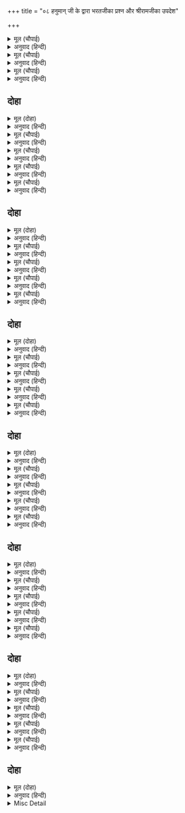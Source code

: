 +++
title = "०८ हनुमान् जी के द्वारा भरतजीका प्रश्न और श्रीरामजीका उपदेश"

+++


<details><summary>मूल (चौपाई)</summary>

सुनी चहहिं प्रभु मुख कै बानी।  
जो सुनि होइ सकल भ्रम हानी॥  
अंतरजामी प्रभु सभ जाना।  
बूझत कहहु काह हनुमाना॥
</details>

<details><summary>अनुवाद (हिन्दी)</summary>

वे प्रभुके श्रीमुखकी वाणी सुनना चाहते हैं, जिसे सुनकर सारे भ्रमोंका नाश हो जाता है। अन्तर्यामी प्रभु सब जान गये और पूछने लगे—कहो हनुमान्! क्या बात है?॥ २॥
</details>

<details><summary>मूल (चौपाई)</summary>

जोरि पानि कह तब हनुमंता।  
सुनहु दीनदयाल भगवंता॥  
नाथ भरत कछु पूँछन चहहीं।  
प्रस्न करत मन सकुचत अहहीं॥
</details>

<details><summary>अनुवाद (हिन्दी)</summary>

तब हनुमान् जी हाथ जोड़कर बोले—हे दीनदयालु भगवान्! सुनिये। हे नाथ! भरतजी कुछ पूछना चाहते हैं, पर प्रश्न करते मनमें सकुचा रहे हैं॥ ३॥
</details>

<details><summary>मूल (चौपाई)</summary>

तुम्ह जानहु कपि मोर सुभाऊ।  
भरतहि मोहि कछु अंतर काऊ॥  
सुनि प्रभु बचन भरत गहे चरना।  
सुनहु नाथ प्रनतारति हरना॥
</details>

<details><summary>अनुवाद (हिन्दी)</summary>

(भगवान् ने कहा—) हनुमान्! तुम तो मेरा स्वभाव जानते ही हो। भरतके और मेरे बीचमें कभी भी कोई अन्तर (भेद) है? प्रभुके वचन सुनकर भरतजीने उनके चरण पकड़ लिये (और कहा—) हे नाथ! हे शरणागतके दुःखोंको हरनेवाले! सुनिये॥ ४॥
</details>

## दोहा


<details><summary>मूल (दोहा)</summary>

नाथ न मोहि संदेह कछु सपनेहुँ सोक न मोह।  
केवल कृपा तुम्हारिहि कृपानंद संदोह॥ ३६॥
</details>

<details><summary>अनुवाद (हिन्दी)</summary>

हे नाथ! न तो मुझे कुछ सन्देह है और न स्वप्नमें भी शोक और मोह है। हे कृपा और आनन्दके समूह! यह केवल आपकी ही कृपाका फल है॥ ३६॥
</details>

<details><summary>मूल (चौपाई)</summary>

करउँ कृपानिधि एक ढिठाई।  
मैं सेवक तुम्ह जन सुखदाई॥  
संतन्ह कै महिमा रघुराई।  
बहु बिधि बेद पुरानन्ह गाई॥
</details>

<details><summary>अनुवाद (हिन्दी)</summary>

तथापि हे कृपानिधान! मैं आपसे एक धृष्टता करता हूँ। मैं सेवक हूँ और आप सेवकको सुख देनेवाले हैं (इससे मेरी धृष्टताको क्षमा कीजिये और मेरे प्रश्नका उत्तर देकर सुख दीजिये)। हे रघुनाथजी! वेद-पुराणोंने संतोंकी महिमा बहुत प्रकारसे गायी है॥ १॥
</details>

<details><summary>मूल (चौपाई)</summary>

श्रीमुख तुम्ह पुनि कीन्हि बड़ाई।  
तिन्ह पर प्रभुहि प्रीति अधिकाई॥  
सुना चहउँ प्रभु तिन्ह कर लच्छन।  
कृपासिंधु गुन ग्यान बिचच्छन॥
</details>

<details><summary>अनुवाद (हिन्दी)</summary>

आपने भी अपने श्रीमुखसे उनकी बड़ाई की है और उनपर प्रभु (आप) का प्रेम भी बहुत है। हे प्रभो! मैं उनके लक्षण सुनना चाहता हूँ। आप कृपाके समुद्र हैं और गुण तथा ज्ञानमें अत्यन्त निपुण हैं॥ २॥
</details>

<details><summary>मूल (चौपाई)</summary>

संत असंत भेद बिलगाई।  
प्रनतपाल मोहि कहहु बुझाई॥  
संतन्ह के लच्छन सुनु भ्राता।  
अगनित श्रुति पुरान बिख्याता॥
</details>

<details><summary>अनुवाद (हिन्दी)</summary>

हे शरणागतका पालन करनेवाले! संत और असंतके भेद अलग-अलग करके मुझको समझाकर कहिये। (श्रीरामजीने कहा—) हे भाई! संतोंके लक्षण (गुण) असंख्य हैं, जो वेद और पुराणोंमें प्रसिद्ध हैं॥ ३॥
</details>

<details><summary>मूल (चौपाई)</summary>

संत असंतन्हि कै असि करनी।  
जिमि कुठार चंदन आचरनी॥  
काटइ परसु मलय सुनु भाई।  
निज गुन देइ सुगंध बसाई॥
</details>

<details><summary>अनुवाद (हिन्दी)</summary>

संत और असंतोंकी करनी ऐसी है जैसे कुल्हाड़ी और चन्दनका आचरण होता है। हे भाई! सुनो, कुल्हाड़ी चन्दनको काटती है (क्योंकि उसका स्वभाव या काम ही वृक्षोंको काटना है); किन्तु चन्दन (अपने स्वभाववश) अपना गुण देकर उसे (काटनेवाली कुल्हाड़ीको) सुगन्धसे सुवासित कर देता है॥ ४॥
</details>

## दोहा


<details><summary>मूल (दोहा)</summary>

ताते सुर सीसन्ह चढ़त जग बल्लभ श्रीखंड।  
अनल दाहि पीटत घनहिं परसु बदन यह दंड॥ ३७॥
</details>

<details><summary>अनुवाद (हिन्दी)</summary>

इसी गुणके कारण चन्दन देवताओंके सिरोंपर चढ़ता है और जगत् का प्रिय हो रहा है और कुल्हाड़ीके मुखको यह दण्ड मिलता है कि उसको आगमें जलाकर फिर घनसे पीटते हैं॥ ३७॥
</details>

<details><summary>मूल (चौपाई)</summary>

बिषय अलंपट सील गुनाकर।  
पर दुख दुख सुख सुख देखे पर॥  
सम अभूतरिपु बिमद बिरागी।  
लोभामरष हरष भय त्यागी॥
</details>

<details><summary>अनुवाद (हिन्दी)</summary>

संत विषयोंमें लम्पट (लिप्त) नहीं होते, शील और सद्गुणोंकी खान होते हैं। उन्हें पराया दुःख देखकर दुःख और सुख देखकर सुख होता है। वे (सबमें, सर्वत्र, सब समय) समता रखते हैं, कोई उनका शत्रु नहीं है, वे मदसे रहित और वैराग्यवान् होते हैं तथा लोभ, क्रोध, हर्ष और भयका त्याग किये हुए रहते हैं॥ १॥
</details>

<details><summary>मूल (चौपाई)</summary>

कोमलचित दीनन्ह पर दाया।  
मन बच क्रम मम भगति अमाया॥  
सबहि मानप्रद आपु अमानी।  
भरत प्रान सम मम ते प्रानी॥
</details>

<details><summary>अनुवाद (हिन्दी)</summary>

उनका चित्त बड़ा कोमल होता है। वे दीनोंपर दया करते हैं तथा मन, वचन और कर्मसे मेरी निष्कपट (विशुद्ध) भक्ति करते हैं। सबको सम्मान देते हैं, पर स्वयं मानरहित होते हैं। हे भरत! वे प्राणी (संतजन) मेरे प्राणोंके समान हैं॥ २॥
</details>

<details><summary>मूल (चौपाई)</summary>

बिगत काम मम नाम परायन।  
सांति बिरति बिनती मुदितायन॥  
सीतलता सरलता मयत्री।  
द्विज पद प्रीति धर्म जनयत्री॥
</details>

<details><summary>अनुवाद (हिन्दी)</summary>

उनको कोई कामना नहीं होती। वे मेरे नामके परायण होते हैं। शान्ति, वैराग्य, विनय और प्रसन्नताके घर होते हैं। उनमें शीतलता, सरलता, सबके प्रति मित्रभाव और ब्राह्मणके चरणोंमें प्रीति होती है, जो धर्मोंको उत्पन्न करनेवाली है॥ ३॥
</details>

<details><summary>मूल (चौपाई)</summary>

ए सब लच्छन बसहिं जासु उर।  
जानेहु तात संत संतत फुर॥  
सम दम नियम नीति नहिं डोलहिं।  
परुष बचन कबहूँ नहिं बोलहिं॥
</details>

<details><summary>अनुवाद (हिन्दी)</summary>

हे तात! ये सब लक्षण जिसके हृदयमें बसते हों, उसको सदा सच्चा संत जानना। जो शम (मनके निग्रह), दम (इन्द्रियोंके निग्रह), नियम और नीतिसे कभी विचलित नहीं होते और मुखसे कभी कठोर वचन नहीं बोलते;॥ ४॥
</details>

## दोहा


<details><summary>मूल (दोहा)</summary>

निंदा अस्तुति उभय सम ममता मम पद कंज।  
ते सज्जन मम प्रानप्रिय गुन मंदिर सुखपुंज॥ ३८॥
</details>

<details><summary>अनुवाद (हिन्दी)</summary>

जिन्हें निन्दा और स्तुति (बड़ाई) दोनों समान हैं और मेरे चरणकमलोंमें जिनकी ममता है, वे गुणोंके धाम और सुखकी राशि संतजन मुझे प्राणोंके समान प्रिय हैं॥ ३८॥
</details>

<details><summary>मूल (चौपाई)</summary>

सुनहु असंतन्ह केर सुभाऊ।  
भूलेहुँ संगति करिअ न काऊ॥  
तिन्ह कर संग सदा दुखदाई।  
जिमि कपिलहि घालइ हरहाई॥
</details>

<details><summary>अनुवाद (हिन्दी)</summary>

अब असंतों (दुष्टों) का स्वभाव सुनो; कभी भूलकर भी उनकी संगति नहीं करनी चाहिये। उनका संग सदा दुःख देनेवाला होता है। जैसे हरहाई (बुरी जातिकी) गाय कपिला (सीधी और दुधार) गायको अपने संगसे नष्ट कर डालती है॥ १॥
</details>

<details><summary>मूल (चौपाई)</summary>

खलन्ह हृदयँ अति ताप बिसेषी।  
जरहिं सदा पर संपति देखी॥  
जहँ कहुँ निंदा सुनहिं पराई।  
हरषहिं मनहुँ परी निधि पाई॥
</details>

<details><summary>अनुवाद (हिन्दी)</summary>

दुष्टोंके हृदयमें बहुत अधिक संताप रहता है। वे परायी सम्पत्ति (सुख) देखकर सदा जलते रहते हैं। वे जहाँ कहीं दूसरेकी निन्दा सुन पाते हैं, वहाँ ऐसे हर्षित होते हैं मानो रास्तेमें पड़ी निधि (खजाना) पा ली हो॥ २॥
</details>

<details><summary>मूल (चौपाई)</summary>

काम क्रोध मद लोभ परायन।  
निर्दय कपटी कुटिल मलायन॥  
बयरु अकारन सब काहू सों।  
जो कर हित अनहित ताहू सों॥
</details>

<details><summary>अनुवाद (हिन्दी)</summary>

वे काम, क्रोध, मद और लोभके परायण तथा निर्दयी, कपटी, कुटिल और पापोंके घर होते हैं। वे बिना ही कारण सब किसीसे वैर किया करते हैं। जो भलाई करता है उसके साथ भी बुराई करते हैं॥ ३॥
</details>

<details><summary>मूल (चौपाई)</summary>

झूठइ लेना झूठइ देना।  
झूठइ भोजन झूठ चबेना॥  
बोलहिं मधुर बचन जिमि मोरा।  
खाइ महा अहि हृदय कठोरा॥
</details>

<details><summary>अनुवाद (हिन्दी)</summary>

उनका झूठा ही लेना और झूठा ही देना होता है। झूठा ही भोजन होता है और झूठा ही चबेना होता है (अर्थात् वे लेने-देनेके व्यवहारमें झूठका आश्रय लेकर दूसरोंका हक मार लेते हैं अथवा झूठी डींग हाँका करते हैं कि हमने लाखों रुपये ले लिये, करोड़ोंका दान कर दिया। इसी प्रकार खाते हैं चनेकी रोटी और कहते हैं कि आज खूब माल खाकर आये। अथवा चबेना चबाकर रह जाते हैं और कहते हैं हमें बढ़िया भोजनसे वैराग्य है, इत्यादि। मतलब यह कि वे सभी बातोंमें झूठ ही बोला करते हैं।) जैसे मोर (बहुत मीठा बोलता है, परन्तु उस) का हृदय ऐसा कठोर होता है कि वह महान् विषैले साँपोंको भी खा जाता है। वैसे ही वे भी ऊपरसे मीठे वचन बोलते हैं (परन्तु हृदयके बड़े ही निर्दयी होते हैं)॥ ४॥
</details>

## दोहा


<details><summary>मूल (दोहा)</summary>

पर द्रोही पर दार रत पर धन पर अपबाद।  
ते नर पाँवर पापमय देह धरें मनुजाद॥ ३९॥
</details>

<details><summary>अनुवाद (हिन्दी)</summary>

वे दूसरोंसे द्रोह करते हैं और परायी स्त्री, पराये धन तथा परायी निन्दामें आसक्त रहते हैं। वे पामर और पापमय मनुष्य नर-शरीर धारण किये हुए राक्षस ही हैं॥ ३९॥
</details>

<details><summary>मूल (चौपाई)</summary>

लोभइ ओढ़न लोभइ डासन।  
सिस्नोदर पर जमपुर त्रास न॥  
काहू की जौं सुनहिं बड़ाई।  
स्वास लेहिं जनु जूड़ी आई॥
</details>

<details><summary>अनुवाद (हिन्दी)</summary>

लोभ ही उनका ओढ़ना और लोभ ही बिछौना होता है (अर्थात् लोभहीसे वे सदा घिरे हुए रहते हैं)। वे पशुओंके समान आहार और मैथुनके ही परायण होते हैं, उन्हें यमपुरका भय नहीं लगता। यदि किसीकी बड़ाई सुन पाते हैं, तो वे ऐसी (दुःखभरी) साँस लेते हैं मानो उन्हें जूड़ी आ गयी हो॥ १॥
</details>

<details><summary>मूल (चौपाई)</summary>

जब काहू कै देखहिं बिपती।  
सुखी भए मानहुँ जग नृपती॥  
स्वारथ रत परिवार बिरोधी।  
लंपट काम लोभ अति क्रोधी॥
</details>

<details><summary>अनुवाद (हिन्दी)</summary>

और जब किसीकी विपत्ति देखते हैं, तब ऐसे सुखी होते हैं मानो जगत् भरके राजा हो गये हों। वे स्वार्थपरायण, परिवारवालोंके विरोधी, काम और लोभके कारण लम्पट और अत्यन्त क्रोधी होते हैं॥ २॥
</details>

<details><summary>मूल (चौपाई)</summary>

मातु पिता गुर बिप्र न मानहिं।  
आपु गए अरु घालहिं आनहिं॥  
करहिं मोह बस द्रोह परावा।  
संत संग हरि कथा न भावा॥
</details>

<details><summary>अनुवाद (हिन्दी)</summary>

वे माता, पिता, गुरु और ब्राह्मण किसीको नहीं मानते। आप तो नष्ट हुए ही रहते हैं, (साथ ही अपने संगसे) दूसरोंको भी नष्ट करते हैं। मोहवश दूसरोंसे द्रोह करते हैं। उन्हें न संतोंका संग अच्छा लगता है, न भगवान् की कथा ही सुहाती है॥ ३॥
</details>

<details><summary>मूल (चौपाई)</summary>

अवगुन सिंधु मंदमति कामी।  
बेद बिदूषक परधन स्वामी॥  
बिप्र द्रोह पर द्रोह बिसेषा।  
दंभ कपट जियँ धरें सुबेषा॥
</details>

<details><summary>अनुवाद (हिन्दी)</summary>

वे अवगुणोंके समुद्र, मन्दबुद्धि, कामी (रागयुक्त), वेदोंके निन्दक और जबर्दस्ती पराये धनके स्वामी (लूटनेवाले) होते हैं। वे दूसरोंसे द्रोह तो करते ही हैं; परन्तु ब्राह्मण-द्रोह विशेषतासे करते हैं। उनके हृदयमें दम्भ और कपट भरा रहता है, परन्तु वे (ऊपरसे) सुन्दर वेष धारण किये रहते हैं॥ ४॥
</details>

## दोहा


<details><summary>मूल (दोहा)</summary>

ऐसे अधम मनुज खल कृतजुग त्रेताँ नाहिं।  
द्वापर कछुक बृंद बहु होइहहिं कलिजुग माहिं॥ ४०॥
</details>

<details><summary>अनुवाद (हिन्दी)</summary>

ऐसे नीच और दुष्ट मनुष्य सत्ययुग और त्रेतामें नहीं होते। द्वापरमें थोड़े-से होंगे और कलियुगमें तो इनके झुंड-के-झुंड होंगे॥ ४०॥
</details>

<details><summary>मूल (चौपाई)</summary>

पर हित सरिस धर्म नहिं भाई।  
पर पीड़ा सम नहिं अधमाई॥  
निर्नय सकल पुरान बेद कर।  
कहेउँ तात जानहिं कोबिद नर॥
</details>

<details><summary>अनुवाद (हिन्दी)</summary>

हे भाई! दूसरोंकी भलाईके समान कोई धर्म नहीं है और दूसरोंको दुःख पहुँचानेके समान कोई नीचता (पाप) नहीं है। हे तात! समस्त पुराणों और वेदोंका यह निर्णय (निश्चित सिद्धान्त) मैंने तुमसे कहा है, इस बातको पण्डितलोग जानते हैं॥ १॥
</details>

<details><summary>मूल (चौपाई)</summary>

नर सरीर धरि जे पर पीरा।  
करहिं ते सहहिं महा भव भीरा॥  
करहिं मोह बस नर अघ नाना।  
स्वारथ रत परलोक नसाना॥
</details>

<details><summary>अनुवाद (हिन्दी)</summary>

मनुष्यका शरीर धारण करके जो लोग दूसरोंको दुःख पहुँचाते हैं, उनको जन्म-मृत्युके महान् संकट सहने पड़ते हैं। मनुष्य मोहवश स्वार्थपरायण होकर अनेकों पाप करते हैं, इसीसे उनका परलोक नष्ट हुआ रहता है॥ २॥
</details>

<details><summary>मूल (चौपाई)</summary>

कालरूप तिन्ह कहँ मैं भ्राता।  
सुभ अरु असुभ कर्म फल दाता॥  
अस बिचारि जे परम सयाने।  
भजहिं मोहि संसृत दुख जाने॥
</details>

<details><summary>अनुवाद (हिन्दी)</summary>

हे भाई! मैं उनके लिये कालरूप (भयंकर) हूँ और उनके अच्छे और बुरे कर्मोंका (यथायोग्य) फल देनेवाला हूँ! ऐसा विचारकर जो लोग परम चतुर हैं वे संसार (के प्रवाह) को दुःखरूप जानकर मुझे ही भजते हैं॥ ३॥
</details>

<details><summary>मूल (चौपाई)</summary>

त्यागहिं कर्म सुभासुभ दायक।  
भजहिं मोहि सुर नर मुनि नायक॥  
संत असंतन्ह के गुन भाषे।  
ते न परहिं भव जिन्ह लखि राखे॥
</details>

<details><summary>अनुवाद (हिन्दी)</summary>

इसीसे वे शुभ और अशुभ फल देनेवाले कर्मोंको त्याग कर देवता, मनुष्य और मुनियोंके नायक मुझको भजते हैं। (इस प्रकार) मैंने संतों और असंतोंके गुण कहे। जिन लोगोंने इन गुणोंको समझ रखा है, वे जन्म-मरणके चक्‍करमें नहीं पड़ते॥ ४॥
</details>

## दोहा


<details><summary>मूल (दोहा)</summary>

सुनहु तात माया कृत गुन अरु दोष अनेक।  
गुन यह उभय न देखिअहिं देखिअ सो अबिबेक॥ ४१॥
</details>

<details><summary>अनुवाद (हिन्दी)</summary>

हे तात! सुनो, मायासे रचे हुए ही अनेक (सब) गुण और दोष हैं (इनकी कोई वास्तविक सत्ता नहीं है)। गुण (विवेक) इसीमें है कि दोनों ही न देखे जायँ, इन्हें देखना ही अविवेक है॥ ४१॥
</details>

<details><summary>मूल (चौपाई)</summary>

श्रीमुख बचन सुनत सब भाई।  
हरषे प्रेम न हृदयँ समाई॥  
करहिं बिनय अति बारहिं बारा।  
हनूमान हियँ हरष अपारा॥
</details>

<details><summary>अनुवाद (हिन्दी)</summary>

भगवान् के श्रीमुखसे ये वचन सुनकर सब भाई हर्षित हो गये। प्रेम उनके हृदयोंमें समाता नहीं। वे बार-बार बड़ी विनती करते हैं। विशेषकर हनुमान् जी के हृदयमें अपार हर्ष है॥ १॥
</details>

<details><summary>मूल (चौपाई)</summary>

पुनि रघुपति निज मंदिर गए।  
एहि बिधि चरित करत नित नए॥  
बार बार नारद मुनि आवहिं।  
चरित पुनीत राम के गावहिं॥
</details>

<details><summary>अनुवाद (हिन्दी)</summary>

तदनन्तर श्रीरामचन्द्रजी अपने महलको गये। इस प्रकार वे नित्य नयी लीला करते हैं। नारद मुनि अयोध्यामें बार-बार आते हैं और आकर श्रीरामजीके पवित्र चरित्र गाते हैं॥ २॥
</details>

<details><summary>मूल (चौपाई)</summary>

नित नव चरित देखि मुनि जाहीं।  
ब्रह्मलोक सब कथा कहाहीं॥  
सुनि बिरंचि अतिसय सुख मानहिं।  
पुनि पुनि तात करहु गुन गानहिं॥
</details>

<details><summary>अनुवाद (हिन्दी)</summary>

मुनि यहाँसे नित्य नये-नये चरित्र देखकर जाते हैं और ब्रह्मलोकमें जाकर सब कथा कहते हैं। ब्रह्माजी सुनकर अत्यन्त सुख मानते हैं (और कहते हैं—) हे तात! बार-बार श्रीरामजीके गुणोंका गान करो॥ ३॥
</details>

<details><summary>मूल (चौपाई)</summary>

सनकादिक नारदहि सराहहिं।  
जद्यपि ब्रह्म निरत मुनि आहहिं॥  
सुनि गुन गान समाधि बिसारी।  
सादर सुनहिं परम अधिकारी॥
</details>

<details><summary>अनुवाद (हिन्दी)</summary>

सनकादि मुनि नारदजीकी सराहना करते हैं। यद्यपि वे (सनकादि) मुनि ब्रह्मनिष्ठ हैं, परन्तु श्रीरामजीका गुणगान सुनकर वे भी अपनी ब्रह्मसमाधिको भूल जाते हैं और आदरपूर्वक उसे सुनते हैं। वे (रामकथा सुननेके) श्रेष्ठ अधिकारी हैं॥ ४॥
</details>

## दोहा


<details><summary>मूल (दोहा)</summary>

जीवनमुक्त ब्रह्मपर चरित सुनहिं तजि ध्यान।  
जे हरि कथाँ न करहिं रति तिन्ह के हिय पाषान॥ ४२॥
</details>

<details><summary>अनुवाद (हिन्दी)</summary>

सनकादि मुनि-जैसे जीवन्मुक्त और ब्रह्मनिष्ठ पुरुष भी ध्यान (ब्रह्म-समाधि) छोड़कर श्रीरामजीके चरित्र सुनते हैं। यह जानकर भी जो श्रीहरिकी कथासे प्रेम नहीं करते, उनके हृदय (सचमुच ही) पत्थर (के समान) हैं॥ ४२॥
</details>

<details><summary>Misc Detail</summary>


</details>
